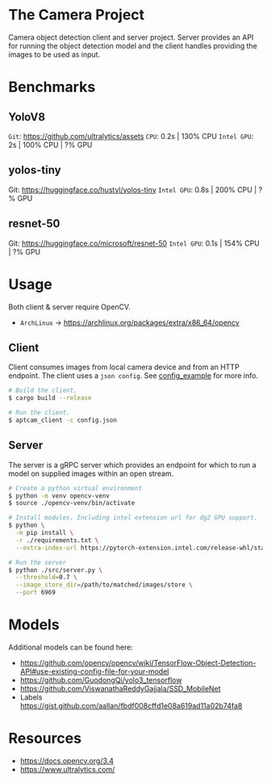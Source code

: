 # The Camera Project

Camera object detection client and server project. Server provides an API for running
the object detection model and the client handles providing the images to be used as input.

# Benchmarks

## YoloV8

`Git`: https://github.com/ultralytics/assets
`CPU`: 0.2s | 130% CPU
`Intel GPU`: 2s | 100% CPU | ?% GPU

## yolos-tiny

Git: https://huggingface.co/hustvl/yolos-tiny
`Intel GPU`: 0.8s | 200% CPU | ?% GPU

## resnet-50

Git: https://huggingface.co/microsoft/resnet-50
`Intel GPU`: 0.1s | 154% CPU | ?% GPU

# Usage

Both client & server require OpenCV.

- `ArchLinux` -> https://archlinux.org/packages/extra/x86_64/opencv

## Client

Client consumes images from local camera device and from an HTTP endpoint.
The client uses a `json config`. See [config_example](./config_example.json) for more info.

```sh
# Build the client.
$ cargo build --release

# Run the client.
$ aptcam_client -c config.json
```

## Server

The server is a gRPC server which provides an endpoint for which to run a model on supplied
images within an open stream.

```sh
# Create a python virtual environment
$ python -m venv opencv-venv
$ source ./opencv-venv/bin/activate

# Install modules. Including intel extension url for dg2 GPU support.
$ python \
  -m pip install \
  -r ./requirements.txt \
  --extra-index-url https://pytorch-extension.intel.com/release-whl/stable/xpu/us/

# Run the server
$ python ./src/server.py \
  --threshold=0.7 \
  --image_store_dir=/path/to/matched/images/store \
  --port 6969
```

# Models

Additional models can be found here:

- https://github.com/opencv/opencv/wiki/TensorFlow-Object-Detection-API#use-existing-config-file-for-your-model
- https://github.com/GuodongQi/yolo3_tensorflow
- https://github.com/ViswanathaReddyGajjala/SSD_MobileNet
- Labels https://gist.github.com/aallan/fbdf008cffd1e08a619ad11a02b74fa8

# Resources

- https://docs.opencv.org/3.4
- https://www.ultralytics.com/
